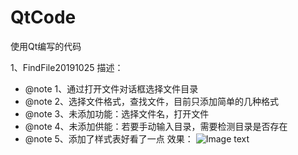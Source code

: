 # QtCode
使用Qt编写的代码

1、FindFile20191025
描述：
* @note         1、通过打开文件对话框选择文件目录
* @note         2、选择文件格式，查找文件，目前只添加简单的几种格式
* @note         3、未添加功能：选择文件名，打开文件
* @note         4、未添加供能：若要手动输入目录，需要检测目录是否存在
* @note         5、添加了样式表好看了一点
效果：
![Image text](https://raw.github.com/yourName/repositpry/master/yourprojectName/img-folder/test.jpg)
